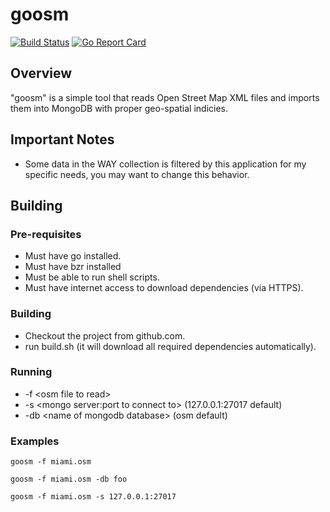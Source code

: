 goosm
=====

[![Build Status](https://travis-ci.org/bocajim/goosm.svg?branch=master)](https://travis-ci.org/bocajim/goosm)
[![Go Report Card](https://goreportcard.com/badge/github.com/bocajim/goosm)](https://goreportcard.com/report/github.com/bocajim/goosm)

## Overview
"goosm" is a simple tool that reads Open Street Map XML files and imports them into MongoDB with proper geo-spatial indicies.

## Important Notes
* Some data in the WAY collection is filtered by this application for my specific needs, you may want to change this behavior.

## Building

### Pre-requisites
* Must have go installed.
* Must have bzr installed
* Must be able to run shell scripts.
* Must have internet access to download dependencies (via HTTPS).

### Building
* Checkout the project from github.com.
* run build.sh (it will download all required dependencies automatically).

### Running

* -f \<osm file to read\>
* -s \<mongo server:port to connect to\> (127.0.0.1:27017 default)
* -db \<name of mongodb database\> (osm default)

### Examples

    goosm -f miami.osm

    goosm -f miami.osm -db foo

    goosm -f miami.osm -s 127.0.0.1:27017
